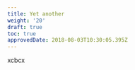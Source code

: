 ```yaml
---
title: Yet another
weight: '20'
draft: true
toc: true
approvedDate: 2018-08-03T10:30:05.395Z
---
```

xcbcx
